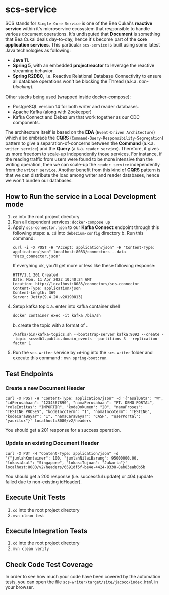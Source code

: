 # scs-service

SCS stands for `Single Core Service` is one of the Bea Cukai's **reactive service** within it's microservice ecosystem that responsible to handle various document operations.
It's undisputed that **Document** is something that Bea Cukai deals day-to-day, hence it's become part of the **core application services**. 
This particular `scs-service` is built using some latest Java technologies as following:
- **Java 11**.
- **Spring 5**, with an embedded **projectreactor** to leverage the reactive streaming behavior.
- **Spring R2DBC**, i.e. Reactive Relational Database Connectivity to ensure all database operations won't be blocking the Thread (a.k.a. *non-blocking*).

Other stacks being used (wrapped inside docker-compose):
- PostgreSQL version 14 for both writer and reader databases.
- Apache Kafka (along with Zookeeper)
- Kafka Connect and Debezium that work together as our CDC components.

The architecture itself is based on the **EDA** (`Event-Driven Architecture`) which also embrace the **CQRS** (`Command-Query-Responsibility-Segregation`) pattern to give a separation-of-concerns between the **Command** (a.k.a. `writer service`) and the **Query** (a.k.a. `reader service`).
Therefore, it gives us more freedom to scale-up independently those services. For instance, if the reading traffic from users were found to be more intensive than the writing operation, then we can scale-up the `reader service` independently from the `writer service`. 
Another benefit from this kind of **CQRS** pattern is that we can distribute the load among writer and reader databases, hence we won't burden our databases.

## How to Run the service in a Local Development mode

1. `cd` into the root project directory
2. Run all dependent services: `docker-compose up`
3. Apply `scs-connector.json` to our **Kafka Connect** endpoint through this following steps:
   a. `cd` into `debezium-config` directory
   b. Run this command:
   ```
   curl -i -X POST -H "Accept: application/json" -H "Content-Type: application/json" localhost:8083/connectors --data "@scs_connector.json"
   ```
   If everyhing ok, you'll get more or less like these following response:
   ```
   HTTP/1.1 201 Created
   Date: Mon, 11 Apr 2022 10:40:24 GMT
   Location: http://localhost:8083/connectors/scs-connector
   Content-Type: application/json
   Content-Length: 369
   Server: Jetty(9.4.20.v20190813)
   ```
4. Setup kafka topic
   a. enter into kafka container shell
   ```
   docker container exec -it kafka /bin/sh
   ```
   b. create the topic with a format of <database-server-name>.<database-schema-name>.<table-name> 
   ```
   /kafka/bin/kafka-topics.sh --bootstrap-server kafka:9092 --create --topic scswdb1.public.domain_events --partitions 3 --replication-factor 1
   ```
5. Run the `scs-writer` service by `cd`-ing into the `scs-writer` folder and execute this command : `mvn spring-boot:run`.

## Test Endpoints

### Create a new Document Header

```
curl -X POST -H "Content-Type: application/json" -d '{"asalData": "W", "idPerusahaan": "1234567890", "namaPerusahaan": "PT. DEMO PORTAL", "roleEntitas": "IMPORTIR", "kodeDokumen": "20", "namaProses": "TESTING_PROSES", "kodeIncoterm": "1", "namaIncoterm": "TESTING", "kodeCaraBayar": "1", "namaCaraBayar": "CASH", "userPortal": "yauritux"}' localhost:8080/v2/headers
```

You should get a 201 response for a success operation.

### Update an existing Document Header

```
curl -X PUT -H "Content-Type: application/json" -d '{"jumlahKontainer": 100, "jumlahNilaiBarang": 95000000.00, "lokasiAsal": "Singapore", "lokasiTujuan": "Jakarta"}' localhost:8080/v2/headers/6591df5f-be4e-4424-8338-8ab83eab0b5b
```

You should get a 200 response (i.e. successful update) or 404 (update failed due to non-existing idHeader).

## Execute Unit Tests

1. `cd` into the root project directory
2. `mvn clean test`

## Execute Integration Tests

1. `cd` into the root project directory
2. `mvn clean verify`

## Check Code Test Coverage

In order to see how much your code have been covered by the automation tests, you can open the file `scs-writer/target/site/jacoco/index.html` in your browser.
